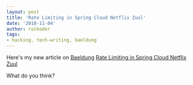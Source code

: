 ```yaml
---
layout: post
title: 'Rate Limiting in Spring Cloud Netflix Zuul'
date: '2018-11-04'
author: rockoder
tags:
- hacking, tech-writing, baeldung
---
```


Here's my new article on [Baeldung](https://www.baeldung.com/)
[Rate Limiting in Spring Cloud Netflix Zuul](https://www.baeldung.com/spring-cloud-zuul-rate-limit)

What do you think?
